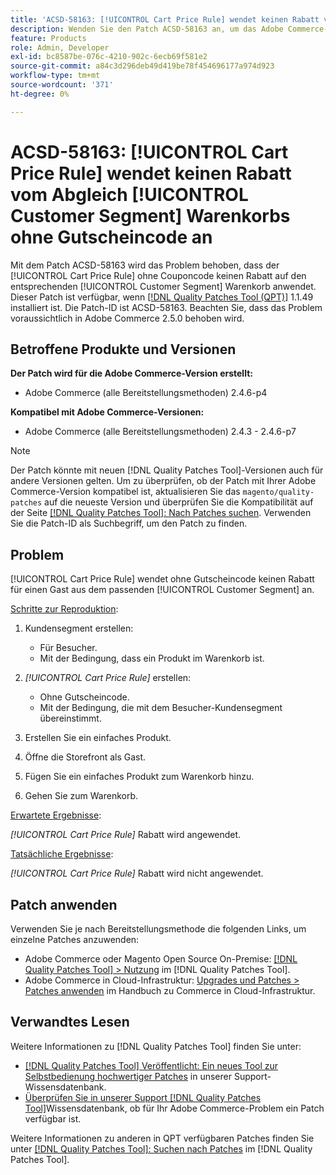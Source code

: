 ```yaml
---
title: 'ACSD-58163: [!UICONTROL Cart Price Rule] wendet keinen Rabatt vom Abgleich [!UICONTROL Customer Segment] Warenkorbs ohne Gutscheincode an'
description: Wenden Sie den Patch ACSD-58163 an, um das Adobe Commerce-Problem zu beheben, bei dem der [!UICONTROL Cart Price Rule] ohne Couponcode keinen Rabatt für einen Gast aus dem entsprechenden [!UICONTROL Customer Segment] anwendet.
feature: Products
role: Admin, Developer
exl-id: bc8587be-076c-4210-902c-6ecb69f581e2
source-git-commit: a84c3d296deb49d419be78f454696177a974d923
workflow-type: tm+mt
source-wordcount: '371'
ht-degree: 0%

---
```


# ACSD-58163: [!UICONTROL Cart Price Rule] wendet keinen Rabatt vom Abgleich [!UICONTROL Customer Segment] Warenkorbs ohne Gutscheincode an

Mit dem Patch ACSD-58163 wird das Problem behoben, dass der [!UICONTROL Cart Price Rule] ohne Couponcode keinen Rabatt auf den entsprechenden [!UICONTROL Customer Segment] Warenkorb anwendet. Dieser Patch ist verfügbar, wenn [[!DNL Quality Patches Tool (QPT)]](/help/announcements/adobe-commerce-announcements/magento-quality-patches-released-new-tool-to-self-serve-quality-patches.md) 1.1.49 installiert ist. Die Patch-ID ist ACSD-58163. Beachten Sie, dass das Problem voraussichtlich in Adobe Commerce 2.5.0 behoben wird.

## Betroffene Produkte und Versionen

**Der Patch wird für die Adobe Commerce-Version erstellt:**

* Adobe Commerce (alle Bereitstellungsmethoden) 2.4.6-p4

**Kompatibel mit Adobe Commerce-Versionen:**

* Adobe Commerce (alle Bereitstellungsmethoden) 2.4.3 - 2.4.6-p7

>[!NOTE]
>
>Der Patch könnte mit neuen [!DNL Quality Patches Tool]-Versionen auch für andere Versionen gelten. Um zu überprüfen, ob der Patch mit Ihrer Adobe Commerce-Version kompatibel ist, aktualisieren Sie das `magento/quality-patches` auf die neueste Version und überprüfen Sie die Kompatibilität auf der Seite [[!DNL Quality Patches Tool]: Nach Patches suchen](https://experienceleague.adobe.com/tools/commerce-quality-patches/index.html?lang=de). Verwenden Sie die Patch-ID als Suchbegriff, um den Patch zu finden.

## Problem

[!UICONTROL Cart Price Rule] wendet ohne Gutscheincode keinen Rabatt für einen Gast aus dem passenden [!UICONTROL Customer Segment] an.

<u>Schritte zur Reproduktion</u>:

1. Kundensegment erstellen:
   * Für Besucher.
   * Mit der Bedingung, dass ein Produkt im Warenkorb ist.

1. *[!UICONTROL Cart Price Rule]* erstellen:
   * Ohne Gutscheincode.
   * Mit der Bedingung, die mit dem Besucher-Kundensegment übereinstimmt.

1. Erstellen Sie ein einfaches Produkt.
1. Öffne die Storefront als Gast.
1. Fügen Sie ein einfaches Produkt zum Warenkorb hinzu.
1. Gehen Sie zum Warenkorb.

<u>Erwartete Ergebnisse</u>:

*[!UICONTROL Cart Price Rule]* Rabatt wird angewendet.

<u>Tatsächliche Ergebnisse</u>:

*[!UICONTROL Cart Price Rule]* Rabatt wird nicht angewendet.

## Patch anwenden

Verwenden Sie je nach Bereitstellungsmethode die folgenden Links, um einzelne Patches anzuwenden:

* Adobe Commerce oder Magento Open Source On-Premise: [[!DNL Quality Patches Tool] > Nutzung](https://experienceleague.adobe.com/docs/commerce-operations/tools/quality-patches-tool/usage.html?lang=de) im [!DNL Quality Patches Tool].
* Adobe Commerce in Cloud-Infrastruktur: [Upgrades und Patches > Patches anwenden](https://experienceleague.adobe.com/docs/commerce-cloud-service/user-guide/develop/upgrade/apply-patches.html?lang=de) im Handbuch zu Commerce in Cloud-Infrastruktur.

## Verwandtes Lesen

Weitere Informationen zu [!DNL Quality Patches Tool] finden Sie unter:

* [[!DNL Quality Patches Tool] Veröffentlicht: Ein neues Tool zur Selbstbedienung hochwertiger Patches](/help/announcements/adobe-commerce-announcements/magento-quality-patches-released-new-tool-to-self-serve-quality-patches.md) in unserer Support-Wissensdatenbank.
* [Überprüfen Sie in unserer Support [!DNL Quality Patches Tool]](/help/support-tools/patches-available-in-qpt-tool/check-patch-for-magento-issue-with-magento-quality-patches.md)Wissensdatenbank, ob für Ihr Adobe Commerce-Problem ein Patch verfügbar ist.

Weitere Informationen zu anderen in QPT verfügbaren Patches finden Sie unter [[!DNL Quality Patches Tool]: Suchen nach Patches](https://experienceleague.adobe.com/tools/commerce-quality-patches/index.html?lang=de) im [!DNL Quality Patches Tool].
